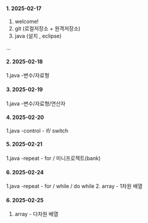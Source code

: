 #### 1. 2025-02-17
1. welcome!
2. git (로컬저장소 + 원격저장소)
3.  java (설치 , eclipse)

...
#### 2. 2025-02-18
1.java -변수/자료형

#### 3. 2025-02-19
1.java -변수/자료형/연산자

#### 4. 2025-02-20
1.java -control - if/ switch

#### 5. 2025-02-21
1.java -repeat - for / 미니프로젝트(bank)

#### 6. 2025-02-24
1.java -repeat - for / while / do while
2. array - 1차원 배열

#### 6. 2025-02-25
1. array - 다차원 배열
   
